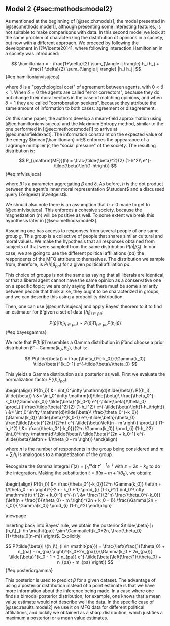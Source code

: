 
## Model 2 {#sec:methods:model2}
<!-- Distribution of opinions in societies -->

As mentioned at the beginning of [@sec:ch:models], the model presented in [@sec:methods:model1], although presenting some interesting features, is not suitable to make comparisons with data. In this second model we look at the same problem of characterizing the distribution of opinions in a society, but now with a different approach. We proceed by following the development in [@Vicente2014], where following interaction Hamiltonian in a society was introduced:

$$  \hamiltonian = - \frac{1+\delta}{2} \sum_{\langle ij \rangle} h_i h_j + \frac{1-\delta}{2} \sum_{\langle ij \rangle} |h_i h_j| $$ {#eq:hamiltonianvisujeca}

where $\delta$ is a "psychological cost" of agreement between agents, with $0<\delta<1$. When $\delta = 0$ the agents are called "error correctors", because they do not change their moral vectors in the case of matching opinions, and when $\delta = 1$ they are called "corroboration seekers", because they attribute the same amount of information to both cases: agreement or disagreement.

On this same paper, the authors develop a mean-field approximation using [@eq:hamiltonianvisujeca] and the Maximum Entropy method, similar to the one performed in [@sec:methods:model1] to arrive at [@eq:meanfieldexact]. The information constraint on the expected value of the energy $\mean{\hamiltonian} = E$ enforces the appearance of a Lagrange multiplier $\beta$, the "social pressure" of the society. The resulting distribution is:

$$  P_{\mathrm{MF}}(h) = \frac{\tilde{\beta}^2}{2} (1-h^2)\ e^{-\tilde{\beta}\left(1-h\right)} $$ {#eq:mfvisujeca}

where $\tilde{\beta}$ is a parameter aggregating $\beta$ and $\delta$. As before, $h$ is the dot product between the agent's inner moral representation $\student$ and a discussed query (Zeitgeist) $\zeitgeist$.

We should also note there is an assumption that $h>0$ made to get to [@eq:mfvisujeca]. This enforces a cohesive society, because the magnetization $\langle h \rangle$ will be positive as well. To some extent we break this hypothesis later in [@sec:methods:model3].

Assuming one has access to responses from several people of one same group $g$. This group is a collective of people that shares similar cultural and moral values. We make the hypothesis that all responses obtained from subjects of that were sampled from the same distribution $P(h|\tilde{\beta}_g)$. In our case, we are going to use the different political affiliations (_pa_) the respondents of the MFQ attribute to themselves. The distribution we sample from, therefore, is $P(h|\tilde{\beta}_{\mathit{pa}})$ for a given political affiliation _pa_.

This choice of groups is not the same as saying that all liberals are identical, or that a liberal agent cannot have the same opinion as a conservative one on a specific topic; we are only saying that there must be some similarity between people that think alike, they ought to be characterized in groups, and we can describe this using a probability distribution.

Then, one can use [@eq:mfvisujeca] and apply Bayes' theorem to it to find an estimator for $\tilde{\beta}$ given a set of data $\{h_i\}_{i \in \mathit{pa}}$:

$$  P(\tilde{\beta}| \{h_i\}_{i \in \mathit{pa}}) \propto P(\tilde{\beta}) \prod_{i \in \mathit{pa}} P(h_i | \tilde{\beta}) $$ {#eq:bayesgamma}

We note that $P(h|\tilde{\beta})$ resembles a Gamma distribution in $\tilde{\beta}$ and choose a prior distribution $\tilde{\beta} \sim \mathrm{Gamma}(k_0, \theta_0)$, that is:

$$ P(\tilde{\beta}) = \frac{\theta_0^{-k_0}}{\Gamma(k_0)} \tilde{\beta}^{k_0-1} e^{-\tilde{\beta}/\theta_0} $$

This yields a Gamma distribution as a posterior as well. First we evaluate the normalization factor $P(\{h_i\}_{pa})$:

\begin{align}
    P(\{h_i\}) &= \int_0^\infty \mathrm{d}\tilde{\beta}\ P(\{h_i\}, \tilde{\beta}) \\
    &= \int_0^\infty \mathrm{d}\tilde{\beta}\ \frac{\theta_0^{-k_0}}{\Gamma(k_0)} \tilde{\beta}^{k_0-1} e^{-\tilde{\beta}/\theta_0} \prod_{i} \frac{\tilde{\beta}^2}{2} (1-h_i^2)\ e^{-\tilde{\beta}\left(1-h_i\right)} \\
    &= \int_0^\infty \mathrm{d}\tilde{\beta}\ \frac{\theta_0^{-k_0}}{\Gamma(k_0)} \tilde{\beta}^{k_0-1} e^{-\tilde{\beta}/\theta_0} \frac{\tilde{\beta}^{2n}}{2^n} e^{-\tilde{\beta}\left(n - m \right)} \prod_{i} (1-h_i^2) \\
    &= \frac{\theta_0^{-k_0}}{2^n \Gamma(k_0)} \prod_{i} (1-h_i^2) \int_0^\infty \mathrm{d}\tilde{\beta}\ \tilde{\beta}^{2n + k_0-1} e^{-\tilde{\beta}\left(n + 1/\theta_0 - m \right)}
\end{align}

where $n$ is the number of respondents in the group being considered and $m = \sum_i h_i$ is analogous to a magnetization of the group.
<!-- magnetization of a given political group of respondents $\mathit{pa}$.  -->

Recognize the Gamma integral $\Gamma(z) = \int_0^\infty \mathrm{d}t\ t^{z-1} e^{-t}$ with $z = 2n + k_0$ to do the integration. Making the substitution $t = \tilde{\beta}\left( n - m + 1/\theta_0 \right)$, we obtain:

\begin{align}
    P(\{h_i\}) &= \frac{\theta_0^{-k_0}}{2^n \Gamma(k_0)} \left(n + 1/\theta_0 - m \right)^{-2n - k_0 + 1} \prod_{i} (1-h_i^2) \int_0^\infty \mathrm{d}t\ t^{2n + k_0-1} e^{-t}  \\
    &= \frac{1}{2^n} \frac{\theta_0^{-k_0}}{\left(n + \frac{1}{\theta_0} - m \right)^{2n + k_0 - 1}} \frac{\Gamma(2n + k_0)}{ \Gamma(k_0)} \prod_{i} (1-h_i^2)
\end{align}

\newpage

Inserting back into Bayes' rule, we obtain the posterior $\tilde{\beta} |\{h_i\}_{i \in \mathit{pa}} \sim \Gamma\left(k_0+2n, \frac{\theta_0}{1+\theta_0(n-m)} \right)$. Explicitly:

$$  P(\tilde{\beta}| \{h_i\}_{i \in \mathit{pa}}) = \frac{\left(\frac{1}{\theta_0} + n_{pa} - m_{pa} \right)^{k_0+2n_{pa}}}{\Gamma(k_0 + 2n_{pa})} \tilde{\beta}^{k_0 - 1 + 2 n_{pa}} e^{-\tilde{\beta}\left(\frac{1}{\theta_0} + n_{pa} - m_{pa} \right)} $$ {#eq:posteriorgamma}

This posterior is used to predict $\tilde{\beta}$ for a given dataset. The advantage of using a posterior distribution instead of a point estimate is that we have more information about the inference being made. In a case where one finds a bimodal posterior distribution, for example, one knows that a mean value estimate would not describe well the data. In the specific case of [@sec:results:model2] we use it on MFQ data for different political affiliations, and luckily we obtained as a sharp distribution, which justifies a maximum a posteriori or a mean value estimates.
